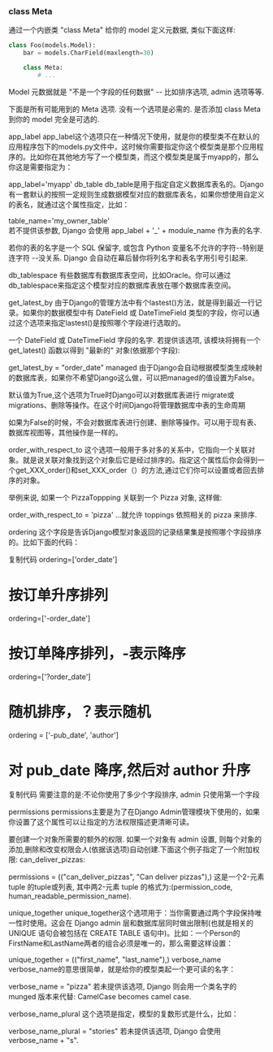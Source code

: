 ### class Meta
通过一个内嵌类 "class Meta" 给你的 model 定义元数据, 类似下面这样:

``` python
class Foo(models.Model): 
    bar = models.CharField(maxlength=30)

    class Meta: 
        # ...
```
Model 元数据就是 "不是一个字段的任何数据" -- 比如排序选项, admin 选项等等.

下面是所有可能用到的 Meta 选项. 没有一个选项是必需的. 是否添加 class Meta 到你的 model 完全是可选的.

app_label
app_label这个选项只在一种情况下使用，就是你的模型类不在默认的应用程序包下的models.py文件中，这时候你需要指定你这个模型类是那个应用程序的。比如你在其他地方写了一个模型类，而这个模型类是属于myapp的，那么你这是需要指定为：

app_label='myapp'
db_table
db_table是用于指定自定义数据库表名的。Django有一套默认的按照一定规则生成数据模型对应的数据库表名，如果你想使用自定义的表名，就通过这个属性指定，比如：

table_name='my_owner_table'   
若不提供该参数, Django 会使用 app_label + '_' + module_name 作为表的名字.

若你的表的名字是一个 SQL 保留字, 或包含 Python 变量名不允许的字符--特别是连字符 --没关系. Django 会自动在幕后替你将列名字和表名字用引号引起来.

db_tablespace
有些数据库有数据库表空间，比如Oracle。你可以通过db_tablespace来指定这个模型对应的数据库表放在哪个数据库表空间。

get_latest_by
由于Django的管理方法中有个lastest()方法，就是得到最近一行记录。如果你的数据模型中有 DateField 或 DateTimeField 类型的字段，你可以通过这个选项来指定lastest()是按照哪个字段进行选取的。

一个 DateField 或 DateTimeField 字段的名字. 若提供该选项, 该模块将拥有一个 get_latest() 函数以得到 "最新的" 对象(依据那个字段):

get_latest_by = "order_date"
managed
由于Django会自动根据模型类生成映射的数据库表，如果你不希望Django这么做，可以把managed的值设置为False。

默认值为True,这个选项为True时Django可以对数据库表进行 migrate或migrations、删除等操作。在这个时间Django将管理数据库中表的生命周期

如果为False的时候，不会对数据库表进行创建、删除等操作。可以用于现有表、数据库视图等，其他操作是一样的。

order_with_respect_to
这个选项一般用于多对多的关系中，它指向一个关联对象。就是说关联对象找到这个对象后它是经过排序的。指定这个属性后你会得到一个get_XXX_order()和set_XXX_order（）的方法,通过它们你可以设置或者回去排序的对象。

举例来说, 如果一个 PizzaToppping 关联到一个 Pizza 对象, 这样做:

order_with_respect_to = 'pizza'
...就允许 toppings 依照相关的 pizza 来排序.

ordering
这个字段是告诉Django模型对象返回的记录结果集是按照哪个字段排序的。比如下面的代码：

复制代码
ordering=['order_date'] 
# 按订单升序排列
ordering=['-order_date'] 
# 按订单降序排列，-表示降序
ordering=['?order_date'] 
# 随机排序，？表示随机
ordering = ['-pub_date', 'author']
# 对 pub_date 降序,然后对 author 升序
复制代码
需要注意的是:不论你使用了多少个字段排序, admin 只使用第一个字段

permissions
permissions主要是为了在Django Admin管理模块下使用的，如果你设置了这个属性可以让指定的方法权限描述更清晰可读。

要创建一个对象所需要的额外的权限. 如果一个对象有 admin 设置, 则每个对象的添加,删除和改变权限会人(依据该选项)自动创建.下面这个例子指定了一个附加权限: can_deliver_pizzas:

permissions = (("can_deliver_pizzas", "Can deliver pizzas"),)
这是一个2-元素 tuple 的tuple或列表, 其中两2-元素 tuple 的格式为:(permission_code, human_readable_permission_name).

unique_together
unique_together这个选项用于：当你需要通过两个字段保持唯一性时使用。这会在 Django admin 层和数据库层同时做出限制(也就是相关的 UNIQUE 语句会被包括在 CREATE TABLE 语句中)。比如：一个Person的FirstName和LastName两者的组合必须是唯一的，那么需要这样设置：

unique_together = (("first_name", "last_name"),)
verbose_name
verbose_name的意思很简单，就是给你的模型类起一个更可读的名字：

verbose_name = "pizza"
若未提供该选项, Django 则会用一个类名字的 munged 版本来代替: CamelCase becomes camel case.

verbose_name_plural
这个选项是指定，模型的复数形式是什么，比如：

verbose_name_plural = "stories"
若未提供该选项, Django 会使用 verbose_name + "s".
